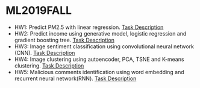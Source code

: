 # ML2019FALL
* HW1: Predict PM2.5 with linear regression. [Task Description](https://docs.google.com/presentation/d/1BWeAJFCgpqyi7rWHPFNTHYAr_SwE1cI-SZBcHMANPbk/edit?fbclid=IwAR3MKPFMgjnZed4o9vhZkRlvTX6LDobp0D9VBXa2f9lumln-3JAml2R7bcw#slide=id.g4cd6560e29_0_10)
* HW2: Predict income using generative model, logistic regression and gradient boosting tree. [Task Description](https://docs.google.com/presentation/d/1HJUGz3vo_yuj_7fXT9DgfnP9mbFyOiFQkS3DJzPsbwE/edit?fbclid=IwAR1jI2IL85jgNMzlwnOOe2vSjnmrgNJ414ojAQZve5k-cZgVLnQGGO8Ae6g#slide=id.g64642be7b1_0_0)
* HW3: Image sentiment classification using convolutional neural network (CNN). [Task Description](https://docs.google.com/presentation/d/1_jtrCNWMgxsIo5BCVp7jEi0PDQkqq9-PxUl0B1RGNHA/edit?fbclid=IwAR0SF3hnlI5zhJL5py5dnwsv65kyDvFFHd773vtFT5yCrFhjcKXv-O71hx4#slide=id.g62e3db9e19_0_202)
* HW4: Image clustering using autoencoder, PCA, TSNE and K-means clustering. [Task Description](https://docs.google.com/presentation/d/1xLvZT4MktI5gfmj2oIFwuQJl4rQ78Z1wgeXfUbdStsI/edit?fbclid=IwAR0P8mqZhq06MmT2x533dt77rcP4aVJqVLyCkltEHSvPZfQfM5jTFcfeb-s#slide=id.g58c65b53a1_0_330)
* HW5: Malicious comments identification using word embedding and recurrent neural network(RNN). [Task Description](https://docs.google.com/presentation/d/14oCK-bW6KDb4dho9iGyMHlQgyqXx52sBQnmX5Q2snOg/edit#slide=id.g755d2678b9_0_0)
